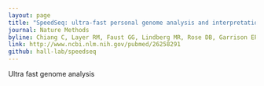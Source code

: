 ```yaml
---
layout: page
title: "SpeedSeq: ultra-fast personal genome analysis and interpretation"
journal: Nature Methods
byline: Chiang C, Layer RM, Faust GG, Lindberg MR, Rose DB, Garrison EP, Marth GT, Quinlan AR, Hall IM. 2015.
link: http://www.ncbi.nlm.nih.gov/pubmed/26258291
github: hall-lab/speedseq
---
```


Ultra fast genome analysis
